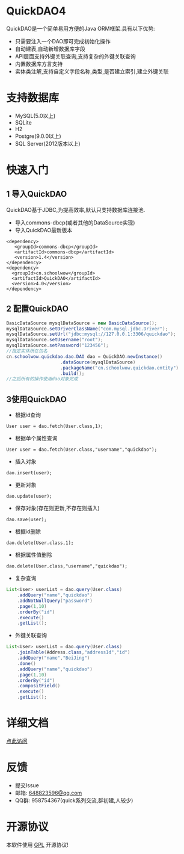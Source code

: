 # QuickDAO4

QuickDAO是一个简单易用方便的Java ORM框架.具有以下优势:

* 只需要注入一个DAO即可完成初始化操作
* 自动建表,自动新增数据库字段
* API层面支持外键关联查询,支持复杂的外键关联查询
* 内置数据库方言支持
* 实体类注解,支持自定义字段名称,类型,是否建立索引,建立外键关联

# 支持数据库

* MySQL(5.0以上)
* SQLite
* H2
* Postgre(9.0.0以上)
* SQL Server(2012版本以上)

# 快速入门

## 1 导入QuickDAO
QuickDAO基于JDBC,为提高效率,默认只支持数据库连接池.

* 导入commons-dbcp(或者其他的DataSource实现)
* 导入QuickDAO最新版本
```
<dependency>
   <groupId>commons-dbcp</groupId>
   <artifactId>commons-dbcp</artifactId>
   <version>1.4</version>
</dependency>
<dependency>
  <groupId>cn.schoolwow</groupId>
  <artifactId>QuickDAO</artifactId>
  <version>4.0</version>
</dependency>
```

## 2 配置QuickDAO
```java
BasicDataSource mysqlDataSource = new BasicDataSource();
mysqlDataSource.setDriverClassName("com.mysql.jdbc.Driver");
mysqlDataSource.setUrl("jdbc:mysql://127.0.0.1:3306/quickdao");
mysqlDataSource.setUsername("root");
mysqlDataSource.setPassword("123456");
//指定实体所在包名
cn.schoolwow.quickdao.dao.DAO dao = QuickDAO.newInstance()
                    .dataSource(mysqlDataSource)
                    .packageName("cn.schoolwow.quickdao.entity")
                    .build();
//之后所有的操作使用dao对象完成
```

## 3使用QuickDAO

* 根据id查询

```User user = dao.fetch(User.class,1);```

* 根据单个属性查询

```User user = dao.fetch(User.class,"username","quickdao");```

* 插入对象

```dao.insert(user);```

* 更新对象

```dao.update(user);```

* 保存对象(存在则更新,不存在则插入)

```dao.save(user);```

* 根据id删除

```dao.delete(User.class,1);```

* 根据属性值删除

```dao.delete(User.class,"username","quickdao");```

* 复杂查询
```java
List<User> userList = dao.query(User.class)
    .addQuery("name","quickdao")
    .addNotNullQuery("password")
    .page(1,10)
    .orderBy("id")
    .execute()
    .getList();
```
* 外键关联查询
```java
List<User> userList = dao.query(User.class)
    .joinTable(Address.class,"addressId","id")
    .addQuery("name","BeiJing")
    .done()
    .addQuery("name","quickdao")
    .page(1,10)
    .orderBy("id")
    .compositField()
    .execute()
    .getList();
```

# 详细文档

[点此访问](https://quickdao.schoolwow.cn/)

# 反馈

* 提交Issue
* 邮箱: 648823596@qq.com
* QQ群: 958754367(quick系列交流,群初建,人较少)

# 开源协议
本软件使用 [GPL](http://www.gnu.org/licenses/gpl-3.0.html) 开源协议!